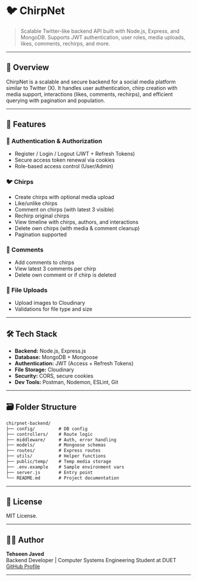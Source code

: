 # 🐦 ChirpNet

> Scalable Twitter-like backend API built with Node.js, Express, and MongoDB. Supports JWT authentication, user roles, media uploads, likes, comments, rechirps, and more.

---

## 📌 Overview

ChirpNet is a scalable and secure backend for a social media platform similar to Twitter (X). It handles user authentication, chirp creation with media support, interactions (likes, comments, rechirps), and efficient querying with pagination and population.

---

## 🚀 Features

### 🔐 Authentication & Authorization

- Register / Login / Logout (JWT + Refresh Tokens)
- Secure access token renewal via cookies
- Role-based access control (User/Admin)

### 🐦 Chirps

- Create chirps with optional media upload
- Like/unlike chirps
- Comment on chirps (with latest 3 visible)
- Rechirp original chirps
- View timeline with chirps, authors, and interactions
- Delete own chirps (with media & comment cleanup)
- Pagination supported

### 💬 Comments

- Add comments to chirps
- View latest 3 comments per chirp
- Delete own comment or if chirp is deleted

### 📁 File Uploads

- Upload images to Cloudinary
- Validations for file type and size

---

## 🛠️ Tech Stack

- **Backend:** Node.js, Express.js
- **Database:** MongoDB + Mongoose
- **Authentication:** JWT (Access + Refresh Tokens)
- **File Storage:** Cloudinary
- **Security:** CORS, secure cookies
- **Dev Tools:** Postman, Nodemon, ESLint, Git

---

## 🗃️ Folder Structure

```txt
chirpnet-backend/
├── config/         # DB config
├── controllers/    # Route logic
├── middleware/     # Auth, error handling
├── models/         # Mongoose schemas
├── routes/         # Express routes
├── utils/          # Helper functions
├── public/temp/    # Temp media storage
├── .env.example    # Sample environment vars
├── server.js       # Entry point
└── README.md       # Project documentation

```

---

## 📄 License

MIT License.

---

## 👨‍💻 Author

**Tehseen Javed**  
Backend Developer | Computer Systems Engineering Student at DUET  
[GitHub Profile](https://github.com/Tehseen100)

---
